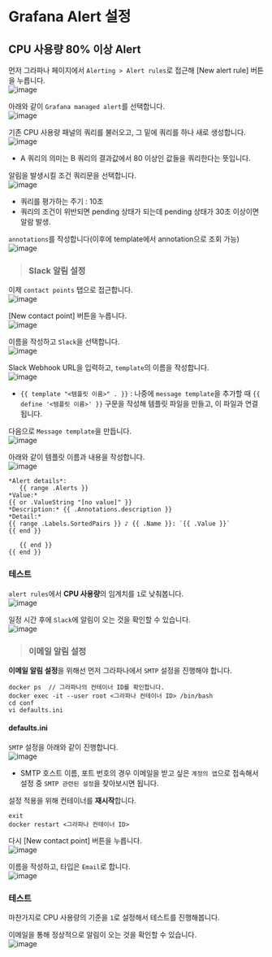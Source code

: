 # Grafana Alert 설정

## CPU 사용량 80% 이상 Alert

먼저 그라파나 페이지에서 `Alerting > Alert rules`로 접근해 [New alert rule] 버튼을 누릅니다.   
![image](https://user-images.githubusercontent.com/43658658/155485225-bd285798-a3b2-4269-86a9-df711354aa7c.png)

아래와 같이 `Grafana managed alert`를 선택합니다.   
![image](https://user-images.githubusercontent.com/43658658/155485316-042e4f4e-2121-43c1-9478-5b7f259ce424.png)

기존 CPU 사용량 패널의 쿼리를 불러오고, 그 밑에 쿼리를 하나 새로 생성합니다.   
![image](https://user-images.githubusercontent.com/43658658/155485558-4c31ec1e-14fd-46b4-a5f1-e3180a03c7eb.png)   
- A 쿼리의 의미는 B 쿼리의 결과값에서 80 이상인 값들을 쿼리한다는 뜻입니다.

알림을 발생시킬 조건 쿼리문을 선택합니다.   
![image](https://user-images.githubusercontent.com/43658658/155485760-2d390217-76de-4921-9c06-7e550651aacf.png)   
- 쿼리를 평가하는 주기 : 10초
- 쿼리의 조건이 위반되면 pending 상태가 되는데 pending 상태가 30초 이상이면 알람 발생.

`annotations`를 작성합니다(이후에 template에서 annotation으로 조회 가능)   
![image](https://user-images.githubusercontent.com/43658658/155495697-1871f110-4743-48f8-a23a-2c4e97fcca21.png)

> <h3>Slack 알림 설정</h3>

이제 `contact points` 탭으로 접근합니다.   
![image](https://user-images.githubusercontent.com/43658658/155491459-d8081531-351a-4e1b-a989-ad3ba09935e5.png)

[New contact point] 버튼을 누릅니다.   
![image](https://user-images.githubusercontent.com/43658658/155491571-c008b262-8a5f-4923-acd6-9c96460df974.png)

이름을 작성하고 `Slack`을 선택합니다.   
![image](https://user-images.githubusercontent.com/43658658/155491743-b5be5318-7764-4cef-8cec-750c82a13b0d.png)

Slack Webhook URL을 입력하고, `template`의 이름을 작성합니다.   
![image](https://user-images.githubusercontent.com/43658658/155492083-e8cd77ee-0394-4423-88fa-78a8d6b3527d.png)   
- `{{ template "<템플릿 이름>" . }}` :  나중에 `message template`을 추가할 때 `{{ define '<템플릿 이름>' }}` 구문을 작성해 템플릿 파일을 만들고, 이 파일과 연결됩니다.

다음으로 `Message template`을 만듭니다.   
![image](https://user-images.githubusercontent.com/43658658/155492317-33a16ef4-cec3-45ab-b08d-3a915794810d.png)

아래와 같이 템플릿 이름과 내용을 작성합니다.   
![image](https://user-images.githubusercontent.com/43658658/155492612-a36d957b-6ad9-4a2c-a494-b1177f15d675.png)   
```
*Alert details*: 
   {{ range .Alerts }}
*Value:* 
{{ or .ValueString "[no value]" }}
*Description:* {{ .Annotations.description }}
*Detail:* 
{{ range .Labels.SortedPairs }} ♪ {{ .Name }}: `{{ .Value }}`
{{ end }}

   {{ end }}
{{ end }}
```

### 테스트

`alert rules`에서 **CPU 사용량**의 임계치를 `1`로 낮춰봅니다.   
![image](https://user-images.githubusercontent.com/43658658/155492796-c66b084b-0ec0-45b2-8df5-c51a6de4b89d.png)

일정 시간 후에 `Slack`에 알림이 오는 것을 확인할 수 있습니다.   
![image](https://user-images.githubusercontent.com/43658658/155492964-5a9d1b88-40aa-4bc8-8bd1-9dc7be7e620d.png)

> <h3>이메일 알림 설정</h3>

**이메일 알림 설정**을 위해선 먼저 그라파나에서 `SMTP` 설정을 진행해야 합니다.   
```
docker ps  // 그라파나의 컨테이너 ID를 확인합니다.
docker exec -it --user root <그라파나 컨테이너 ID> /bin/bash
cd conf
vi defaults.ini
```

#### defaults.ini

`SMTP` 설정을 아래와 같이 진행합니다.   
![image](https://user-images.githubusercontent.com/43658658/155493576-1837cea0-f767-40cf-9782-991b7ed84c57.png)   
- SMTP 호스트 이름, 포트 번호의 경우 이메일을 받고 싶은 `계정의 앱`으로 접속해서 설정 중 `SMTP 관련된 설정`을 찾아보시면 됩니다.

설정 적용을 위해 컨테이너를 **재시작**합니다.   
```
exit
docker restart <그라파나 컨테이너 ID>
```

다시 [New contact point] 버튼을 누릅니다.   
![image](https://user-images.githubusercontent.com/43658658/155493917-4c29379f-2ee9-4632-b48a-c24338b4aa00.png)

이름을 작성하고, 타입은 `Email`로 합니다.   
![image](https://user-images.githubusercontent.com/43658658/155494108-ab6b0501-3070-4876-bee5-1dfaa5aa6ceb.png)

### 테스트

마찬가지로 CPU 사용량의 기준을 `1`로 설정해서 테스트를 진행해봅니다.

이메일을 통해 정상적으로 알림이 오는 것을 확인할 수 있습니다.   
![image](https://user-images.githubusercontent.com/43658658/155494311-690148ed-2101-4b90-afb8-38e93ed3fc92.png)


